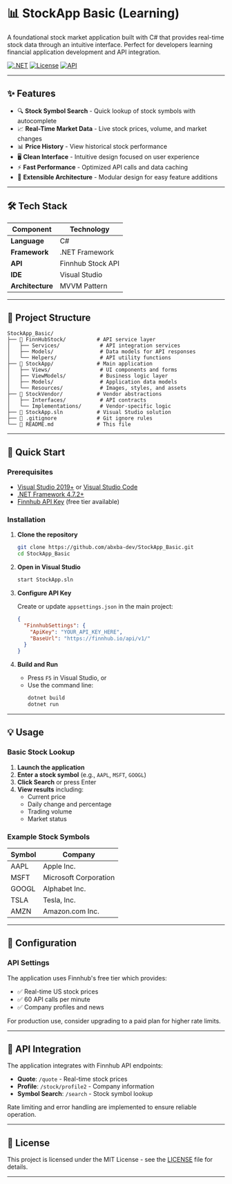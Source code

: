 # 📊 StockApp Basic (Learning)

A foundational stock market application built with C# that provides real-time stock data through an intuitive interface. Perfect for developers learning financial application development and API integration.

[![.NET](https://img.shields.io/badge/.NET-Framework-blue)](https://dotnet.microsoft.com/)
[![License](https://img.shields.io/badge/license-MIT-green)](LICENSE)
[![API](https://img.shields.io/badge/API-Finnhub-orange)](https://finnhub.io/)

---

## ✨ Features

- 🔍 **Stock Symbol Search** - Quick lookup of stock symbols with autocomplete
- 📈 **Real-Time Market Data** - Live stock prices, volume, and market changes
- 📊 **Price History** - View historical stock performance
- 🖥️ **Clean Interface** - Intuitive design focused on user experience
- ⚡ **Fast Performance** - Optimized API calls and data caching
- 🧩 **Extensible Architecture** - Modular design for easy feature additions

---

## 🛠️ Tech Stack

| Component | Technology |
|-----------|------------|
| **Language** | C# |
| **Framework** | .NET Framework |
| **API** | Finnhub Stock API |
| **IDE** | Visual Studio |
| **Architecture** | MVVM Pattern |

---

## 📁 Project Structure

```
StockApp_Basic/
├── 📁 FinnHubStock/          # API service layer
│   ├── Services/             # API integration services
│   ├── Models/               # Data models for API responses
│   └── Helpers/              # API utility functions
├── 📁 StockApp/              # Main application
│   ├── Views/                # UI components and forms
│   ├── ViewModels/           # Business logic layer
│   ├── Models/               # Application data models
│   └── Resources/            # Images, styles, and assets
├── 📁 StockVendor/           # Vendor abstractions
│   ├── Interfaces/           # API contracts
│   └── Implementations/      # Vendor-specific logic
├── 📄 StockApp.sln           # Visual Studio solution
├── 📄 .gitignore             # Git ignore rules
└── 📄 README.md              # This file
```

---

## 🚀 Quick Start

### Prerequisites

- [Visual Studio 2019+](https://visualstudio.microsoft.com/) or [Visual Studio Code](https://code.visualstudio.com/)
- [.NET Framework 4.7.2+](https://dotnet.microsoft.com/download/dotnet-framework)
- [Finnhub API Key](https://finnhub.io/) (free tier available)

### Installation

1. **Clone the repository**
   ```bash
   git clone https://github.com/abxba-dev/StockApp_Basic.git
   cd StockApp_Basic
   ```

2. **Open in Visual Studio**
   ```bash
   start StockApp.sln
   ```

3. **Configure API Key**
   
   Create or update `appsettings.json` in the main project:
   ```json
   {
     "FinnhubSettings": {
       "ApiKey": "YOUR_API_KEY_HERE",
       "BaseUrl": "https://finnhub.io/api/v1/"
     }
   }
   ```

4. **Build and Run**
   - Press `F5` in Visual Studio, or
   - Use the command line:
     ```bash
     dotnet build
     dotnet run
     ```

---

## 💡 Usage

### Basic Stock Lookup

1. **Launch the application**
2. **Enter a stock symbol** (e.g., `AAPL`, `MSFT`, `GOOGL`)
3. **Click Search** or press Enter
4. **View results** including:
   - Current price
   - Daily change and percentage
   - Trading volume
   - Market status

### Example Stock Symbols

| Symbol | Company |
|--------|---------|
| AAPL | Apple Inc. |
| MSFT | Microsoft Corporation |
| GOOGL | Alphabet Inc. |
| TSLA | Tesla, Inc. |
| AMZN | Amazon.com Inc. |

---

## 🔧 Configuration

### API Settings

The application uses Finnhub's free tier which provides:
- ✅ Real-time US stock prices
- ✅ 60 API calls per minute
- ✅ Company profiles and news

For production use, consider upgrading to a paid plan for higher rate limits.

---

## 🔄 API Integration

The application integrates with Finnhub API endpoints:

- **Quote**: `/quote` - Real-time stock prices
- **Profile**: `/stock/profile2` - Company information
- **Symbol Search**: `/search` - Stock symbol lookup

Rate limiting and error handling are implemented to ensure reliable operation.

---


## 📄 License

This project is licensed under the MIT License - see the [LICENSE](LICENSE) file for details.

---
